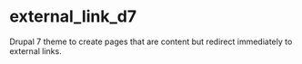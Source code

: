 # external_link_d7
Drupal 7 theme to create pages that are content but redirect immediately to external links.
